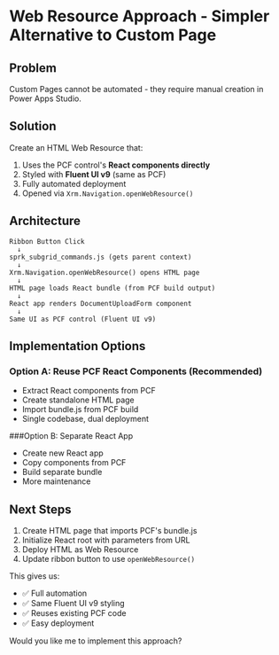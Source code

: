 # Web Resource Approach - Simpler Alternative to Custom Page

## Problem
Custom Pages cannot be automated - they require manual creation in Power Apps Studio.

## Solution
Create an HTML Web Resource that:
1. Uses the PCF control's **React components directly**
2. Styled with **Fluent UI v9** (same as PCF)
3. Fully automated deployment
4. Opened via `Xrm.Navigation.openWebResource()`

## Architecture

```
Ribbon Button Click
  ↓
sprk_subgrid_commands.js (gets parent context)
  ↓
Xrm.Navigation.openWebResource() opens HTML page
  ↓
HTML page loads React bundle (from PCF build output)
  ↓
React app renders DocumentUploadForm component
  ↓
Same UI as PCF control (Fluent UI v9)
```

## Implementation Options

### Option A: Reuse PCF React Components (Recommended)
- Extract React components from PCF
- Create standalone HTML page
- Import bundle.js from PCF build
- Single codebase, dual deployment

###Option B: Separate React App
- Create new React app
- Copy components from PCF
- Build separate bundle
- More maintenance

## Next Steps

1. Create HTML page that imports PCF's bundle.js
2. Initialize React root with parameters from URL
3. Deploy HTML as Web Resource
4. Update ribbon button to use `openWebResource()`

This gives us:
- ✅ Full automation
- ✅ Same Fluent UI v9 styling
- ✅ Reuses existing PCF code
- ✅ Easy deployment

Would you like me to implement this approach?
